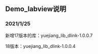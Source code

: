 ## Demo_labview说明

### 2021/1/25
新增17版本的库：yuejiang_lib_dlink-1.0.0.7

18版本：yuejiang_lib_dlink-1.0.0.4